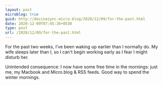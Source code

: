 ```yaml
---
layout: post
microblog: true
guid: http://dezinezync.micro.blog/2020/12/09/for-the-past.html
date: 2020-12-09T07:45:26+0530
type: post
url: /2020/12/09/for-the-past.html
---
```

For the past two weeks, I've been waking up earlier than I normally do. My wife sleeps later than I, so I can't begin working early as I fear I might disturb her. 

Unintended consequence: I now have some free time in the mornings: just me, my Macbook and Micro.blog & RSS feeds. Good way to spend the winter mornings. 
